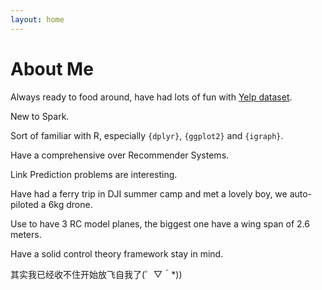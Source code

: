 ```yaml
---
layout: home
---
```

# About Me

Always ready to food around, have had lots of fun with [Yelp dataset](https://www.yelp.com/dataset_challenge).

New to Spark.

Sort of familiar with R, especially `{dplyr}`, `{ggplot2}` and `{igraph}`.

Have a comprehensive over Recommender Systems.

Link Prediction problems are interesting.

Have had a ferry trip in DJI summer camp and met a lovely boy, we auto-piloted a 6kg drone.

Use to have 3 RC model planes, the biggest one have a wing span of 2.6 meters.

Have a solid control theory framework stay in mind.

其实我已经收不住开始放飞自我了(゜▽＾*))
